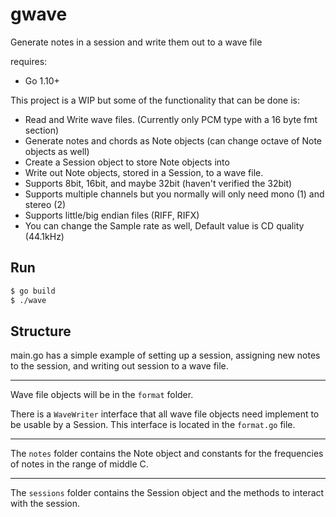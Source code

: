 # gwave
Generate notes in a session and write them out to a wave file

requires:
- Go 1.10+

This project is a WIP but some of the functionality that can be done is:
- Read and Write wave files. (Currently only PCM type with a 16 byte fmt section)
- Generate notes and chords as Note objects (can change octave of Note objects as well)
- Create a Session object to store Note objects into
- Write out Note objects, stored in a Session, to a wave file.
- Supports 8bit, 16bit, and maybe 32bit (haven't verified the 32bit)
- Supports multiple channels but you normally will only need mono (1) and stereo (2)
- Supports little/big endian files (RIFF, RIFX)
- You can change the Sample rate as well, Default value is CD quality (44.1kHz)

## Run

```bash
$ go build
$ ./wave
```

## Structure

main.go has a simple example of setting up a session, assigning new notes to the session, and writing out session to a wave file.

---

Wave file objects will be in the `format` folder.

There is a `WaveWriter` interface that all wave file objects need implement to be usable by a Session. This interface is located in the `format.go` file.

---

The `notes` folder contains the Note object and constants for the frequencies of notes in the range of middle C.

--- 

The `sessions` folder contains the Session object and the methods to interact with the session.

